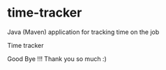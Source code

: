 # time-tracker
Java (Maven) application for tracking time on the job

Time tracker

Good Bye !!! Thank you so much :)
